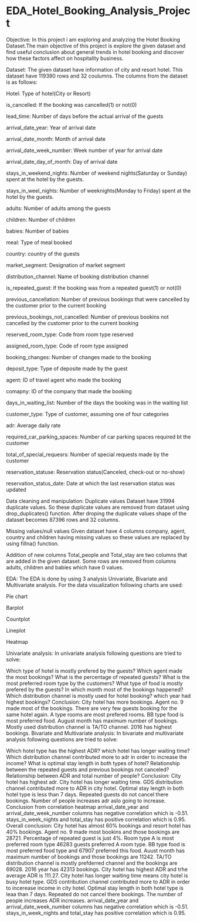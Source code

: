 # EDA_Hotel_Booking_Analysis_Project

Objective:
In this project i am exploring and analyzing the Hotel Booking Dataset.The main objective of this project is explore the given dataset and find useful conclusion about general trends in hotel booking and discover how these factors affect on hospitality business.

Dataset:
The given dataset have information of city and resort hotel. This dataset have 119390 rows and 32 coulumns. The columns from the dataset is as follows:

Hotel: Type of hotel(City or Resort)

is_cancelled: If the booking was cancelled(1) or not(0)

lead_time: Number of days before the actual arrival of the guests

arrival_date_year: Year of arrival date

arrival_date_month: Month of arrival date

arrival_date_week_number: Week number of year for arrival date

arrival_date_day_of_month: Day of arrival date

stays_in_weekend_nights: Number of weekend nights(Saturday or Sunday) spent at the hotel by the guests.

stays_in_weel_nights: Number of weeknights(Monday to Friday) spent at the hotel by the guests.

adults: Number of adults among the guests

children: Number of children

babies: Number of babies

meal: Type of meal booked

country: country of the guests

market_segment: Designation of market segment

distribution_channel: Name of booking distribution channel

is_repeated_guest: If the booking was from a repeated guest(1) or not(0)

previous_cancellation: Number of previous bookings that were cancelled by the customer prior to the current booking

previous_bookings_not_cancelled: Number of previous bookins not cancelled by the customer prior to the current booking

reserved_room_type: Code from room type reserved

assigned_room_type: Code of room type assigned

booking_changes: Number of changes made to the booking

deposit_type: Type of deposite made by the guest

agent: ID of travel agent who made the booking

comapny: ID of the company that made the booking

days_in_waiting_list: Number of the days the booking was in the waiting list

customer_type: Type of customer, assuming one of four categories

adr: Average daily rate

required_car_parking_spaces: Number of car parking spaces required bt the customer

total_of_special_requesrs: Number of special requests made by the customer

reservation_statuse: Reservation status(Canceled, check-out or no-show)

reservation_status_date: Date at which the last reservation status was updated

Data cleaning and manipulation:
Duplicate values
Dataset have 31994 duplicate values. So these duplicate values are removed from dataset using drop_duplicates() function. After droping the duplicate values shape of the dataset becomes 87396 rows and 32 columns.

Missing values/null values
Given dataset have 4 columns company, agent, country and children having missing values so these values are replaced by using fillna() function.

Addition of new columns
Total_people and Total_stay are two columns that are added in the given dataset. Some rows are removed from columns adults, children and babies which have 0 values.

EDA:
The EDA is done by using 3 analysis Univariate, Bivariate and Multivariate analysis. For the data visualization following charts are used:

Pie chart

Barplot

Countplot

Lineplot

Heatmap

Univariate analysis:
In univariate analysis following questions are tried to solve:

Which type of hotel is mostly prefered by the guests?
Which agent made the most bookings?
What is the percentage of repeated guests?
What is the most preferred room type by the customers?
What type of food is mostly prefered by the guests?
In which month most of the bookings happened?
Which distribution channel is mostly used for hotel booking?
which year had highest bookings?
Conclusion:
City hotel has more bookings.
Agent no. 9 made most of the bookings.
There are very few guests booking for the same hotel again.
A type rooms are most prefered rooms.
BB type food is most preferred food.
August month has maximum number of bookings.
Mostly used distribution channel is TA/TO channel.
2016 has highest bookings.
Bivariate and Multivariate analysis:
In bivariate and multivariate analysis following questions are tried to solve:

Which hotel type has the highest ADR?
which hotel has longer waiting time?
Which distribution channel contributed more to adr in order to increase the income?
What is optimal stay length in both types of hotel?
Relationship between the repeated guests and previous bookings not canceled?
Relationship between ADR and total number of people?
Conclusion:
City hotel has highest adr.
City hotel has longer waiting time.
GDS distribution channel contributed more to ADR in city hotel.
Optimal stay length in both hotel type is less than 7 days.
Repeated guests do not cancel there bookings.
Number of people increases adr aslo going to increase.
Conclusion from correlation heatmap
arrival_date_year and arrival_date_week_number columns has negative correlation which is -0.51.
stays_in_week_nights and total_stay has positive correlation which is 0.95.
Overall conclusion:
City hotel has almost 60% bookings and resort hotel has 40% bookings.
Agent no. 9 made most bookins and those bookings are 28721.
Percentage of repeated guest is just 4%.
Room type A is most preferred room type 46283 guests preferred A room type.
BB type food is most preferred food type and 67907 preferred this food.
Auust month has maximum number of bookings and those bookings are 11242.
TA/TO distribution channel is mostly prefderred channel and the bookings are 69028.
2016 year has 42313 bookings.
City hotel has highest ADR and trhe average ADR is 111.27.
City hotel has longer waiting time means city hotel is busy hotel type.
GDS contribution channel contributed more to ADR in order to incerease income in city hotel.
Optimal stay length in both hotel type is leaa than 7 days.
Repeated do not cancel there bookings.
The number of people increases ADR increases.
arrival_date_year and arrival_date_week_number columns has negative correlation which is -0.51.
stays_in_week_nights and total_stay has positive correlation which is 0.95.
